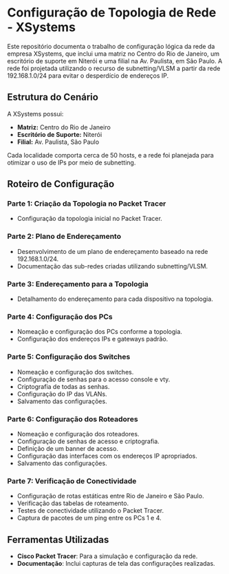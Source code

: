 # Configuração de Topologia de Rede - XSystems

Este repositório documenta o trabalho de configuração lógica da rede da empresa XSystems, que inclui uma matriz no Centro do Rio de Janeiro, um escritório de suporte em Niterói e uma filial na Av. Paulista, em São Paulo. A rede foi projetada utilizando o recurso de subnetting/VLSM a partir da rede 192.168.1.0/24 para evitar o desperdício de endereços IP.

## Estrutura do Cenário

A XSystems possui:
- **Matriz:** Centro do Rio de Janeiro
- **Escritório de Suporte:** Niterói
- **Filial:** Av. Paulista, São Paulo

Cada localidade comporta cerca de 50 hosts, e a rede foi planejada para otimizar o uso de IPs por meio de subnetting.

## Roteiro de Configuração

### Parte 1: Criação da Topologia no Packet Tracer
- Configuração da topologia inicial no Packet Tracer.

### Parte 2: Plano de Endereçamento
- Desenvolvimento de um plano de endereçamento baseado na rede 192.168.1.0/24.
- Documentação das sub-redes criadas utilizando subnetting/VLSM.

### Parte 3: Endereçamento para a Topologia
- Detalhamento do endereçamento para cada dispositivo na topologia.

### Parte 4: Configuração dos PCs
- Nomeação e configuração dos PCs conforme a topologia.
- Configuração dos endereços IPs e gateways padrão.

### Parte 5: Configuração dos Switches
- Nomeação e configuração dos switches.
- Configuração de senhas para o acesso console e vty.
- Criptografia de todas as senhas.
- Configuração do IP das VLANs.
- Salvamento das configurações.

### Parte 6: Configuração dos Roteadores
- Nomeação e configuração dos roteadores.
- Configuração de senhas de acesso e criptografia.
- Definição de um banner de acesso.
- Configuração das interfaces com os endereços IP apropriados.
- Salvamento das configurações.

### Parte 7: Verificação de Conectividade
- Configuração de rotas estáticas entre Rio de Janeiro e São Paulo.
- Verificação das tabelas de roteamento.
- Testes de conectividade utilizando o Packet Tracer.
- Captura de pacotes de um ping entre os PCs 1 e 4.

## Ferramentas Utilizadas
- **Cisco Packet Tracer**: Para a simulação e configuração da rede.
- **Documentação**: Inclui capturas de tela das configurações realizadas.
